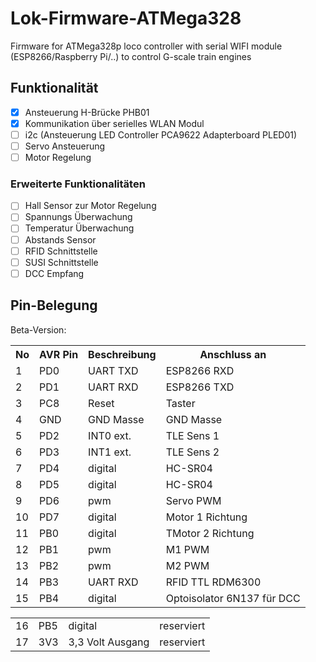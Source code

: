 # Lok-Firmware-ATMega328

Firmware for ATMega328p loco controller with serial WIFI module (ESP8266/Raspberry Pi/..) to control G-scale train engines

## Funktionalität

- [x] Ansteuerung H-Brücke PHB01
- [x] Kommunikation über serielles WLAN Modul
- [ ] i2c (Ansteuerung LED Controller PCA9622 Adapterboard PLED01)
- [ ] Servo Ansteuerung
- [ ] Motor Regelung

### Erweiterte Funktionalitäten
- [ ] Hall Sensor zur Motor Regelung
- [ ] Spannungs Überwachung
- [ ] Temperatur Überwachung
- [ ] Abstands Sensor
- [ ] RFID Schnittstelle
- [ ] SUSI Schnittstelle
- [ ] DCC Empfang

## Pin-Belegung 

Beta-Version:
<table class="wikitable sortable">

<tr>
<th> No </th>
<th> AVR Pin </th>
<th> Beschreibung </th>
<th> Anschluss an </th></tr>
<tr>
<td> 1</td>
<td> PD0</td>
<td> UART TXD</td>
<td> ESP8266 RXD </td></tr>
<tr>
<td> 2</td>
<td> PD1</td>
<td> UART RXD </td>
<td> ESP8266 TXD </td></tr>
<tr>
<td> 3</td>
<td> PC8</td>
<td> Reset </td>
<td> Taster </td></tr>
<tr>
<td> 4</td>
<td> GND  </td>
<td> GND Masse </td>
<td> GND Masse </td></tr>
<tr>
<td> 5</td>
<td> PD2 </td>
<td> INT0 ext. </td>
<td> TLE Sens 1 </td></tr>
<tr>
<td> 6</td>
<td> PD3 </td>
<td> INT1 ext. </td>
<td> TLE Sens 2 </td></tr>
<tr>
<td> 7</td>
<td> PD4 </td>
<td> digital </td>
<td> HC-SR04 </td></tr>
<tr>
<td> 8</td>
<td> PD5 </td>
<td> digital </td>
<td> HC-SR04 </td></tr>
<tr>
<td> 9</td>
<td> PD6 </td>
<td> pwm </td>
<td> Servo PWM </td></tr>
<tr>
<td> 10</td>
<td> PD7 </td>
<td> digital </td>
<td> Motor 1 Richtung </td></tr>
<tr>
<td> 11</td>
<td> PB0 </td>
<td> digital </td>
<td> TMotor 2 Richtung  </td></tr>
<tr>
<td> 12</td>
<td> PB1 </td>
<td> pwm </td>
<td> M1 PWM </td></tr>
<tr>
<td> 13</td>
<td> PB2 </td>
<td> pwm </td>
<td> M2 PWM </td></tr>
<tr>
<td> 14</td>
<td> PB3 </td>
<td> UART RXD </td>
<td> RFID TTL RDM6300 </td></tr>
<tr>
<td> 15</td>
<td> PB4 </td>
<td> digital </td>
<td> Optoisolator 6N137 für DCC </td></tr>
</table>

<table class="wikitable sortable2">
<tr>
<td> 16</td>
<td> PB5 </td>
<td> digital </td>
<td> reserviert </td></tr>
<tr>
<td> 17</td>
<td> 3V3 </td>
<td> 3,3 Volt Ausgang </td>
<td> reserviert </td></tr>
</table>
